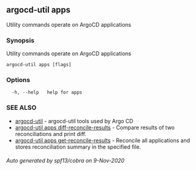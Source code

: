 ## argocd-util apps

Utility commands operate on ArgoCD applications

### Synopsis

Utility commands operate on ArgoCD applications

```
argocd-util apps [flags]
```

### Options

```
  -h, --help   help for apps
```

### SEE ALSO

* [argocd-util](argocd-util.md)	 - argocd-util tools used by Argo CD
* [argocd-util apps diff-reconcile-results](argocd-util_apps_diff-reconcile-results.md)	 - Compare results of two reconciliations and print diff.
* [argocd-util apps get-reconcile-results](argocd-util_apps_get-reconcile-results.md)	 - Reconcile all applications and stores reconciliation summary in the specified file.

###### Auto generated by spf13/cobra on 9-Nov-2020
